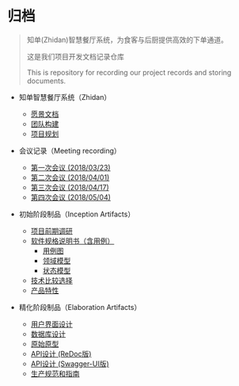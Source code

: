 # 归档
>  知单(Zhidan)智慧餐厅系统，为食客与后厨提供高效的下单通道。
>
>  这是我们项目开发文档记录仓库
>
>  This is repository for recording our project records and storing documents.



- 知单智慧餐厅系统（Zhidan）
  - [愿景文档](docs/Vision.md)
  - [团队构建](docs/Team-profile.md)
  - [项目规划](docs/About.md)
- 会议记录（Meeting recording）
  - [第一次会议 (2018/03/23)](docs/meeting-recordings/Meeting-rec-20180323.md)
  - [第二次会议 (2018/04/01)](docs/meeting-recordings/Meeting-rec-20180401.md)
  - [第三次会议 (2018/04/17)](docs/meeting-recordings/Meeting-rec-20180417.md)
  - [第四次会议 (2018/05/04)](docs/meeting-recordings/Meeting-rec-20180504.md)



- 初始阶段制品（Inception Artifacts）
  - [项目前期调研](docs/Inception/Investigation.md)
  - [软件规格说明书（含用例）](docs/Inception/Software-Requirement-Specification.md)
    - [用例图](./docs/Inception/Use-Case-Diagram.md)
    - [领域模型](./docs/Inception/Domain-Model.md)
    - [状态模型](./docs/Inception/StateModel.md)
  - [技术比较选择](docs/Inception/Comparation-Selection.md)
  - [产品特性](./docs/Inception/Product-Backlog.md)
- 精化阶段制品（Elaboration Artifacts）

  - [用户界面设计](docs/Elaboration/UI-Design.md)
  - [数据库设计](docs/Elaboration/DB-Design.md)
  - [原始原型](https://github.com/Zhidan-System/prototype)
  - [API设计 (ReDoc版)](https://zhidan-system.github.io/API/#tag/Restaurant) 
  - [API设计 (Swagger-UI版)](https://zhidan-system.github.io/API/swagger-ui/#/Restaurant)
  - [生产规范和指南](docs/Elaboration/Production-Specifications-and-Guidelines.md)

